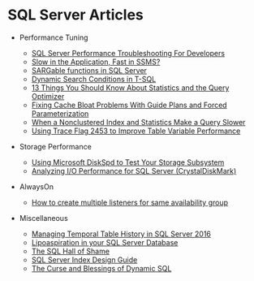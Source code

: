 # SQL Server Articles

   - Performance Tuning
     - [SQL Server Performance Troubleshooting For Developers](https://www.red-gate.com/simple-talk/sql/performance/basic-sql-server-performance-troubleshooting-for-developers/)
     - [Slow in the Application, Fast in SSMS?](http://www.sommarskog.se/query-plan-mysteries.html)
     - [SARGable functions in SQL Server](http://sqlblog.com/blogs/rob_farley/archive/2010/01/22/sargable-functions-in-sql-server.aspx)
     - [Dynamic Search Conditions in T-SQL](http://www.sommarskog.se/dynamic_sql.html)
     - [13 Things You Should Know About Statistics and the Query Optimizer](https://www.red-gate.com/simple-talk/sql/t-sql-programming/13-things-you-should-know-about-statistics-and-the-query-optimizer/)
     - [Fixing Cache Bloat Problems With Guide Plans and Forced Parameterization](https://www.red-gate.com/simple-talk/sql/performance/fixing-cache-bloat-problems-with-guide-plans-and-forced-parameterization/)
     - [When a Nonclustered Index and Statistics Make a Query Slower](https://sqlworkbooks.com/2017/05/when-a-nonclustered-index-and-statistics-make-a-query-slower/)
     - [Using Trace Flag 2453 to Improve Table Variable Performance](https://www.brentozar.com/archive/2017/02/using-trace-flag-2453-improve-table-variable-performance/)

   - Storage Performance
     - [Using Microsoft DiskSpd to Test Your Storage Subsystem](https://sqlperformance.com/2015/08/io-subsystem/diskspd-test-storage)
     - [Analyzing I/O Performance for SQL Server (CrystalDiskMark)](https://sqlperformance.com/2015/05/io-subsystem/analyzing-io-performance-for-sql-server)

   - AlwaysOn
     - [How to create multiple listeners for same availability group](https://blogs.msdn.microsoft.com/sqlalwayson/2012/02/03/how-to-create-multiple-listeners-for-same-availability-group-goden-yao/)

   - Miscellaneous
     - [Managing Temporal Table History in SQL Server 2016](https://www.mssqltips.com/sqlservertip/4674/managing-temporal-table-history-in-sql-server-2016/)
     - [Lipoaspiration in your SQL Server Database](https://www.red-gate.com/simple-talk/sql/performance/lipoaspiration-in-your-sql-server-database/)
     - [The SQL Hall of Shame](http://sqlblog.com/blogs/adam_machanic/archive/2017/06/14/the-sql-hall-of-shame.aspx)
     - [SQL Server Index Design Guide](https://technet.microsoft.com/en-us/library/jj835095.aspx)
     - [The Curse and Blessings of Dynamic SQL](http://sommarskog.se/dyn-search.html)